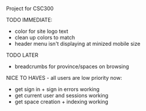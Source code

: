 Project for CSC300

TODO IMMEDIATE:
* color for site logo text
* clean up colors to match
* header menu isn't displaying at minized mobile size

TODO LATER
* breadcrumbs for province/spaces on browsing

NICE TO HAVES - all users are low priority now:
* get sign in + sign in errors working
* get current user and sessions working
* get space creation + indexing working

